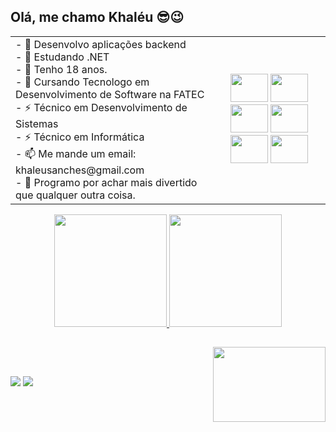 ## Olá, me chamo Khaléu 😎😉
<table align="center">
  <tr>
    <td>
      - 🔭 Desenvolvo aplicações backend<br>
      - 🌱 Estudando .NET<br>
      - 💬 Tenho 18 anos.<br>
      - 📖 Cursando Tecnologo em Desenvolvimento de Software na FATEC <br>
      - ⚡ Técnico em Desenvolvimento de Sistemas <br>
      - ⚡ Técnico em Informática<br>
      - 📫 Me mande um email: khaleusanches@gmail.com<br>
      - 💖 Programo por achar mais divertido que qualquer outra coisa.
    </td>
    <td align="center">
      <img height="45" width="60" src="https://cdn.jsdelivr.net/gh/devicons/devicon@latest/icons/csharp/csharp-original.svg" />
      <img height="45" width="60" src="https://cdn.jsdelivr.net/gh/devicons/devicon@latest/icons/dotnetcore/dotnetcore-original.svg" />
      <img height="45" width="60" src="https://cdn.jsdelivr.net/gh/devicons/devicon@latest/icons/vuejs/vuejs-original.svg" />
      <img height="45" width="60" src="https://cdn.jsdelivr.net/gh/devicons/devicon@latest/icons/kotlin/kotlin-original.svg" />
      <img height="45" width="60" src="https://cdn.jsdelivr.net/gh/devicons/devicon@latest/icons/html5/html5-original.svg" />
      <img height="45" width="60" src="https://cdn.jsdelivr.net/gh/devicons/devicon@latest/icons/css3/css3-original.svg" />
    </td>
  </tr>
</table>

<div align="center">
  <a href="https://github.com/khaleusanches/khaleusanches">
  <img height=180em src="https://github-readme-stats.vercel.app/api?username=khaleusanches&show_icons=true&theme=onedark">
  <img height=180em src="https://github-readme-stats.vercel.app/api/top-langs/?username=khaleusanches&layout=donut&theme=onedark">
</div>
<img align="right" height="120" width="180" src="https://pa1.aminoapps.com/6351/b9aead2067215326d8695472c7979941827e8f4f_00.gif" />

##
<br>

##

<div> 
  <a href = "mailto:khaleusanches@gmail.com">
  <img src="https://img.shields.io/badge/-Gmail-%23333?style=for-the-badge&logo=gmail&logoColor=white" target="_blank"></a>
  <a href="https://www.linkedin.com/in/khaleu-sanches-mancini/" target="_blank">
  <img src="https://img.shields.io/badge/-LinkedIn-%230077B5?style=for-the-badge&logo=linkedin&logoColor=white" target="_blank"></a> 
</div>
